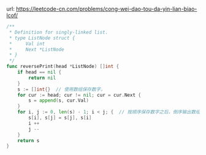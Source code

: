 url: https://leetcode-cn.com/problems/cong-wei-dao-tou-da-yin-lian-biao-lcof/

```go
/**
 * Definition for singly-linked list.
 * type ListNode struct {
 *     Val int
 *     Next *ListNode
 * }
 */
func reversePrint(head *ListNode) []int {
    if head == nil {
        return nil
    }
    s := []int{}  // 使用数组保存数字， 
    for cur := head; cur != nil; cur = cur.Next {
        s = append(s, cur.Val)
    }
    for i, j := 0, len(s) - 1; i < j; {  // 按顺序保存数字之后，倒序输出数组中的值
        s[i], s[j] = s[j], s[i]
        i ++
        j --
    }
    return s
}
```

